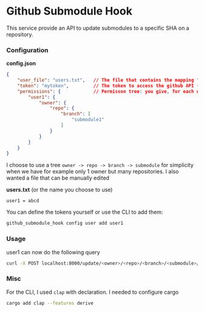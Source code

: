 # Github Submodule Hook

This service provide an API to update submodules to a specific SHA on a repository.



### Configuration

**config.json**

```json
{
    "user_file": "users.txt",	// The file that contains the mapping "user = token"
    "token": "mytoken",			// The token to access the github API (need enough permission)
    "permissions": {			// Permisson tree: you give, for each user, access to different repository
        "user1": {
            "owner": {
                "repo": {
                    "branch": [
                        "submodule1"
                    ]
                }
            }
        }
    } 
}
```

I choose to use a tree `owner -> repo -> branch -> submodule` for simplicity when we have for example only 1 owner but many repositories.
I also wanted a file that can be manually edited



**users.txt** (or the name you choose to use)

```
user1 = abcd
```

You can define the tokens yourself or use the CLI to add them:

```bash
github_submodule_hook config user add user1
```



### Usage

user1 can now do the following query

```bash
curl -X POST localhost:8000/update/<owner>/<repo>/<branch>/<submodule>/<hash>?token?abcd
```





### Misc

For the CLI, I used `clap` with declaration. I needed to configure cargo

```bash
cargo add clap --features derive
```

